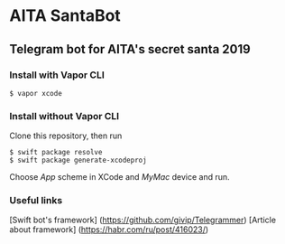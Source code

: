 # AITA SantaBot

## Telegram bot for AITA's secret santa 2019

### Install with Vapor CLI

```
$ vapor xcode
```

### Install without Vapor CLI

Clone this repository, then run
```
$ swift package resolve
$ swift package generate-xcodeproj
```

Choose *App* scheme in XCode and *MyMac* device and run.

### Useful links

[Swift bot's framework] (https://github.com/givip/Telegrammer)
[Article about framework] (https://habr.com/ru/post/416023/)
